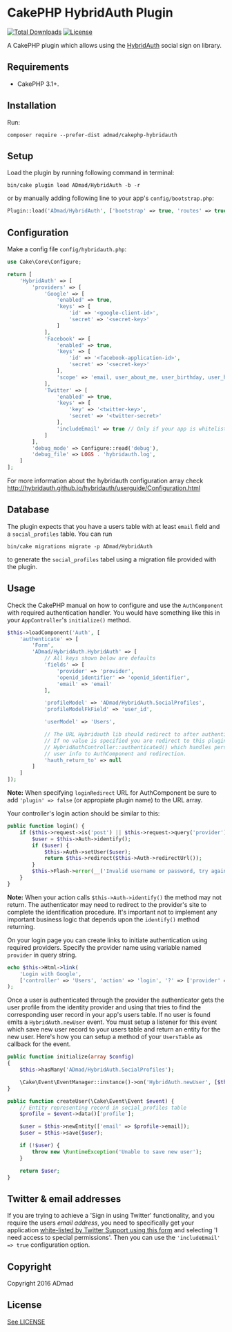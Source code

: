 CakePHP HybridAuth Plugin
=========================

[![Total Downloads](https://img.shields.io/packagist/dt/ADmad/CakePHP-HybridAuth.svg?style=flat-square)](https://packagist.org/packages/admad/cakephp-hybridauth)
[![License](https://img.shields.io/badge/license-MIT-blue.svg?style=flat-square)](LICENSE)

A CakePHP plugin which allows using the [HybridAuth](http://hybridauth.github.io/hybridauth/)
social sign on library.

Requirements
------------

* CakePHP 3.1+.

Installation
------------

Run:

```
composer require --prefer-dist admad/cakephp-hybridauth
```

Setup
-----

Load the plugin by running following command in terminal:

```
bin/cake plugin load ADmad/HybridAuth -b -r
```

or by manually adding following line to your app's `config/bootstrap.php`:

```php
Plugin::load('ADmad/HybridAuth', ['bootstrap' => true, 'routes' => true]);
```

Configuration
-------------

Make a config file `config/hybridauth.php`:

```php
use Cake\Core\Configure;

return [
    'HybridAuth' => [
        'providers' => [
            'Google' => [
                'enabled' => true,
                'keys' => [
                    'id' => '<google-client-id>',
                    'secret' => '<secret-key>'
                ]
            ],
            'Facebook' => [
                'enabled' => true,
                'keys' => [
                    'id' => '<facebook-application-id>',
                    'secret' => '<secret-key>'
                ],
                'scope' => 'email, user_about_me, user_birthday, user_hometown'
            ],
            'Twitter' => [
                'enabled' => true,
                'keys' => [
                    'key' => '<twitter-key>',
                    'secret' => '<twitter-secret>'
                ],
                'includeEmail' => true // Only if your app is whitelisted by Twitter Support
            ]
        ],
        'debug_mode' => Configure::read('debug'),
        'debug_file' => LOGS . 'hybridauth.log',
    ]
];
```

For more information about the hybridauth configuration array check
http://hybridauth.github.io/hybridauth/userguide/Configuration.html

Database
--------

The plugin expects that you have a users table with at least `email` field
and a `social_profiles` table. You can run

```
bin/cake migrations migrate -p ADmad/HybridAuth
```

to generate the `social_profiles` tabel using a migration file provided with
the plugin.

Usage
-----

Check the CakePHP manual on how to configure and use the `AuthComponent` with
required authentication handler. You would have something like this in your
`AppController`'s `initialize()` method.

```php
$this->loadComponent('Auth', [
    'authenticate' => [
        'Form',
        'ADmad/HybridAuth.HybridAuth' => [
            // All keys shown below are defaults
            'fields' => [
                'provider' => 'provider',
                'openid_identifier' => 'openid_identifier',
                'email' => 'email'
            ],

            'profileModel' => 'ADmad/HybridAuth.SocialProfiles',
            'profileModelFkField' => 'user_id',

            'userModel' => 'Users',

            // The URL Hybridauth lib should redirect to after authentication.
            // If no value is specified you are redirect to this plugin's
            // HybridAuthController::authenticated() which handles persisting
            // user info to AuthComponent and redirection.
            'hauth_return_to' => null
        ]
    ]
]);
```

__Note:__ When specifying `loginRedirect` URL for AuthComponent be sure to add
`'plugin' => false` (or appropiate plugin name) to the URL array.

Your controller's login action should be similar to this:

```php
public function login() {
    if ($this->request->is('post') || $this->request->query('provider')) {
        $user = $this->Auth->identify();
        if ($user) {
            $this->Auth->setUser($user);
            return $this->redirect($this->Auth->redirectUrl());
        }
        $this->Flash->error(__('Invalid username or password, try again'));
    }
}
```

__Note:__ When your action calls `$this->Auth->identify()` the method may not return.
The authenticator may need to redirect to the provider's site to complete the
identification procedure. It's important not to implement any important business
logic that depends upon the `identify()` method returning.

On your login page you can create links to initiate authentication using required
providers. Specify the provider name using variable named `provider` in query string.

```php
echo $this->Html->link(
    'Login with Google',
    ['controller' => 'Users', 'action' => 'login', '?' => ['provider' => 'Google']]
);
```

Once a user is authenticated through the provider the authenticator gets the user
profile from the identity provider and using that tries to find the corresponding
user record in your app's users table. If no user is found emits a `HybridAuth.newUser`
event. You must setup a listener for this event which save new user record to
your users table and return an entity for the new user. Here's how you can setup
a method of your `UsersTable` as callback for the event.

```php
public function initialize(array $config)
{
    $this->hasMany('ADmad/HybridAuth.SocialProfiles');

    \Cake\Event\EventManager::instance()->on('HybridAuth.newUser', [$this, 'createUser']);
}

public function createUser(\Cake\Event\Event $event) {
    // Entity representing record in social_profiles table
    $profile = $event->data()['profile'];

    $user = $this->newEntity(['email' => $profile->email]);
    $user = $this->save($user);

    if (!$user) {
        throw new \RuntimeException('Unable to save new user');
    }

    return $user;
}
```

Twitter & email addresses
-------------------------
If you are trying to achieve a 'Sign in using Twitter' functionality, and you require the users *email address*, you need to specifically get your application [white-listed by Twitter Support using this form](https://support.twitter.com/forms/platform) and selecting 'I need access to special permissions'. Then you can use the `'includeEmail' => true` configuration option.

Copyright
---------
Copyright 2016 ADmad

License
-------
[See LICENSE](LICENSE.txt)
